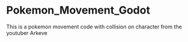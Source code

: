 # Pokemon_Movement_Godot
This is a pokemon movement code with collision on character from the youtuber Arkeve

